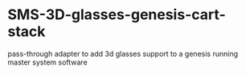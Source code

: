 # SMS-3D-glasses-genesis-cart-stack
pass-through adapter to add 3d glasses support to a genesis running master system software
